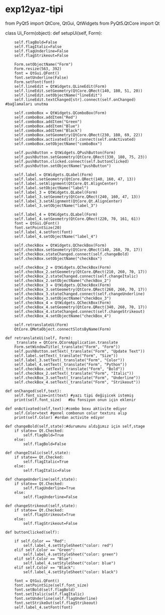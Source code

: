 # exp12yaz-tipi
from PyQt5 import QtCore, QtGui, QtWidgets
from PyQt5.QtCore import Qt

class Ui_Form(object):
    def setupUi(self, Form):
        
        self.flagBold=False
        self.flagItalic=False
        self.flagUnderline=False
        self.flagStrikeout=False
        
        Form.setObjectName("Form")
        Form.resize(563, 392)
        font = QtGui.QFont()
        font.setUnderline(False)
        Form.setFont(font)
        self.lineEdit = QtWidgets.QLineEdit(Form)
        self.lineEdit.setGeometry(QtCore.QRect(140, 180, 51, 20))
        self.lineEdit.setObjectName("lineEdit")
        self.lineEdit.textChanged[str].connect(self.onChanged) #bağlamaları unutma
        
        self.comboBox = QtWidgets.QComboBox(Form)
        self.comboBox.addItem("Red")
        self.comboBox.addItem("Green")
        self.comboBox.addItem("Blue")
        self.comboBox.addItem("Black")
        self.comboBox.setGeometry(QtCore.QRect(230, 180, 69, 22))
        self.comboBox.activated[str].connect(self.onActivated)
        self.comboBox.setObjectName("comboBox")
        
        self.pushButton = QtWidgets.QPushButton(Form)
        self.pushButton.setGeometry(QtCore.QRect(330, 180, 75, 23))
        self.pushButton.clicked.connect(self.buttonClicked)
        self.pushButton.setObjectName("pushButton")
        
        self.label = QtWidgets.QLabel(Form)
        self.label.setGeometry(QtCore.QRect(140, 160, 47, 13))
        self.label.setAlignment(QtCore.Qt.AlignCenter)
        self.label.setObjectName("label")
        self.label_3 = QtWidgets.QLabel(Form)
        self.label_3.setGeometry(QtCore.QRect(240, 160, 47, 13))
        self.label_3.setAlignment(QtCore.Qt.AlignCenter)
        self.label_3.setObjectName("label_3")
        
        self.label_4 = QtWidgets.QLabel(Form)
        self.label_4.setGeometry(QtCore.QRect(220, 70, 161, 61))
        font = QtGui.QFont()
        font.setPointSize(20)
        self.label_4.setFont(font)
        self.label_4.setObjectName("label_4")
        
        self.checkBox = QtWidgets.QCheckBox(Form)
        self.checkBox.setGeometry(QtCore.QRect(140, 260, 70, 17))
        self.checkBox.stateChanged.connect(self.changeBold)
        self.checkBox.setObjectName("checkBox")
        
        self.checkBox_2 = QtWidgets.QCheckBox(Form)
        self.checkBox_2.setGeometry(QtCore.QRect(210, 260, 70, 17))
        self.checkBox_2.stateChanged.connect(self.changeItalic)
        self.checkBox_2.setObjectName("checkBox_2")
        self.checkBox_3 = QtWidgets.QCheckBox(Form)
        self.checkBox_3.setGeometry(QtCore.QRect(260, 260, 70, 17))
        self.checkBox_3.stateChanged.connect(self.changeUnderline)
        self.checkBox_3.setObjectName("checkBox_3")
        self.checkBox_4 = QtWidgets.QCheckBox(Form)
        self.checkBox_4.setGeometry(QtCore.QRect(340, 260, 70, 17))
        self.checkBox_4.stateChanged.connect(self.changeStrikeout)
        self.checkBox_4.setObjectName("checkBox_4")

        self.retranslateUi(Form)
        QtCore.QMetaObject.connectSlotsByName(Form)

    def retranslateUi(self, Form):
        _translate = QtCore.QCoreApplication.translate
        Form.setWindowTitle(_translate("Form", "Form"))
        self.pushButton.setText(_translate("Form", "Update Text"))
        self.label.setText(_translate("Form", "Size"))
        self.label_3.setText(_translate("Form", "Color"))
        self.label_4.setText(_translate("Form", "Python"))
        self.checkBox.setText(_translate("Form", "Bold"))
        self.checkBox_2.setText(_translate("Form", "Italic"))
        self.checkBox_3.setText(_translate("Form", "Underline"))
        self.checkBox_4.setText(_translate("Form", "Strikeout"))

    def onChanged(self,text):
        self.font_size=int(text) #yazı tipi değişicek istemiş  
        print(self.font_size)   #bu fonsiyon onun için eklenir
        
    def onActivated(self,text):#combo boxu aktivite ediyor
        self.Color=text #genel combonun colur textını alıp
        print(self.Color) #ordan activite ediyor
        
    def changeBold(self,state):#durumunu aldığımız için self,stage
        if state== Qt.Checked:
            self.flagBold=True
        else:
            self.flagBold=False
        
    def changeItalic(self,state):
        if state== Qt.Checked:
            self.flagItalic=True
        else:
            self.flagItalic=False
    
    def changeUnderline(self,state):
        if state== Qt.Checked:
            self.flagUnderline=True
        else:
            self.flagUnderline=False
    
    def changeStrikeout(self,state):
        if state== Qt.Checked:
            self.flagStrikeout=True
        else:
            self.flagStrikeout=False
        
    def buttonClicked(self):
        
        if self.Color == "Red":
            self.label_4.setStyleSheet("color: red")
        elif self.Color == "Green":
            self.label_4.setStyleSheet("color: green")
        elif self.Color == "Blue":
            self.label_4.setStyleSheet("color: blue")
        elif self.Color == "Black":
            self.label_4.setStyleSheet("color: black")
        
        font = QtGui.QFont()
        font.setPointSize(self.font_size)
        font.setBold(self.flagBold)
        font.setItalic(self.flagItalic)
        font.setUnderline(self.flagUnderline)
        font.setStrikeOut(self.flagStrikeout)
        self.label_4.setFont(font) 
